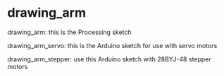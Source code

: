 # drawing_arm

drawing_arm:
this is the Processing sketch

drawing_arm_servo:
this is the Arduino sketch for use with servo motors

drawing_arm_stepper:
use this Arduino sketch with 28BYJ-48 stepper motors
